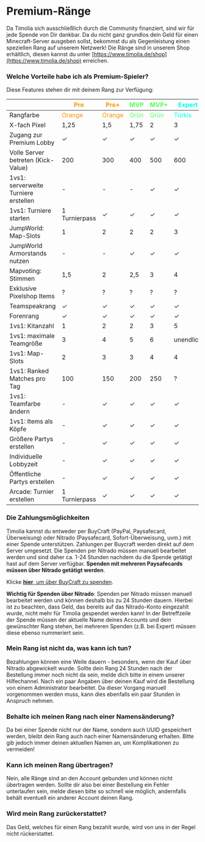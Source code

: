 # Premium-Ränge
Da Timolia sich ausschließlich durch die Community finanziert, sind wir für jede Spende von Dir dankbar. Da du nicht ganz grundlos dein
Geld für einen Minecraft-Server ausgeben sollst, bekommst du als Gegenleistung einen speziellen Rang auf unserem Netzwerk!
Die Ränge sind in unserem Shop erhältlich, diesen kannst du unter [https://www.timolia.de/shop](https://www.timolia.de/shop) erreichen.

### Welche Vorteile habe ich als Premium-Spieler?
Diese Features stehen dir mit deinem Rang zur Verfügung:

|                                        |   <span style="color:#F99500">Pro</span>  |  <span style="color:#F99500">Pro+</span>  | <span style="color:#55FF55">MVP</span>  | <span style="color:#55FF55">MVP+</span>  | <span style="color:#00F9EC">Expert</span> |
| -------------------------------------- | ----------------------------------------- | ----------------------------------------- | --------------------------------------- | ---------------------------------------- | ----------------------------------------- |
| Rangfarbe                              | <span style="color:#F99500">Orange</span> | <span style="color:#F99500">Orange</span> | <span style="color:#55FF55">Grün</span> | <span style="color:#55FF55">Grün</span>  | <span style="color:#00F9EC">Türkis</span> |
| X-fach Pixel                           | 1,25                                      |  1,5                                      | 1,75                                    | 2                                        | 3                                         |
| Zugang zur Premium Lobby               | &check;                                   | &check;                                   | &check;                                 | &check;                                  | &check;                                   | 
| Volle Server betreten (Kick-Value)     | 200                                       | 300                                       | 400                                     | 500                                      | 600                                       |
| 1vs1: serverweite Turniere erstellen   | -                                         | -                                         | -                                       | &check;                                  | &check;                                   |
| 1vs1: Turniere starten                 | 1 Turnierpass                             | &check;                                   | &check;                                 | &check;                                  | &check;                                   |
| JumpWorld: Map-Slots                   | 1                                         | 2                                         | 2                                       | 2                                        | 3                                         |
| JumpWorld Armorstands nutzen           | -                                         | -                                         | &check;                                 | &check;                                  | &check;                                   |
| Mapvoting: Stimmen                     | 1,5                                       | 2                                         | 2,5                                     | 3                                        | 4                                         |
| Exklusive Pixelshop Items              | ?                                         | ?                                         | ?                                       | ?                                        | ?                                         |
| Teamspeakrang                          | &check;                                   | &check;                                   | &check;                                 | &check;                                  | &check;                                   |
| Forenrang                              | &check;                                   | &check;                                   | &check;                                 | &check;                                  | &check;                                   |
| 1vs1: Kitanzahl                        | 1                                         | 2                                         | 2                                       | 3                                        | 5                                         |
| 1vs1: maximale Teamgröße               | 3                                         | 4                                         | 5                                       | 6                                        | unendlich                                 |
| 1vs1: Map-Slots                        | 2                                         | 3                                         | 3                                       | 4                                        | 4                                         |
| 1vs1: Ranked Matches pro Tag           | 100                                       | 150                                       | 200                                     | 250                                      | ?                                         |
| 1vs1: Teamfarbe ändern                 | -                                         | &check;                                   | &check;                                 | &check;                                  | &check;                                   |
| 1vs1: Items als Köpfe                  | -                                         | &check;                                   | &check;                                 | &check;                                  | &check;                                   |
| Größere Partys erstellen               | -                                         | &check;                                   | &check;                                 | &check;                                  | &check;                                   |
| Individuelle Lobbyzeit                 | -                                         | &check;                                   | &check;                                 | &check;                                  | &check;                                   |
| Öffentliche Partys erstellen           | -                                         | &check;                                   | &check;                                 | &check;                                  | &check;                                   |
| Arcade: Turnier erstellen              | 1 Turnierpass                             | &check;                                   | &check;                                 | &check;                                  | &check;                                   |


### Die Zahlungsmöglichkeiten
Timolia kannst du entweder per BuyCraft (PayPal, Paysafecard, Überweisung) oder Nitrado (Paysafecard, Sofort-Überweisung, uvm.) mit einer Spende
unterstützen. Zahlungen per Buycraft werden direkt auf dem Server umgesetzt. Die Spenden per Nitrado müssen manuell bearbeitet werden und sind 
daher ca. 1-24 Stunden nachdem du die Spende getätigt hast auf dem Server verfügbar. **Spenden mit mehreren Paysafecards müssen über Nitrado getätigt werden**.

Klicke [<strong>hier</strong>, um über BuyCraft zu spenden](https://shop.timolia.de/).

**Wichtig für Spenden über Nitrado**: Spenden per Nitrado müssen manuell bearbeitet werden und können deshalb bis zu 24 Stunden dauern.
Hierbei ist zu beachten, dass Geld, das bereits auf das Nitrado-Konto eingezahlt wurde, nicht mehr für Timolia gespendet werden kann! 
In der Betreffzeile der Spende müssen der aktuelle Name deines Accounts und dein gewünschter Rang stehen, bei mehreren Spenden (z.B. bei Expert) 
müssen diese ebenso nummeriert sein.

### Mein Rang ist nicht da, was kann ich tun?
Bezahlungen können eine Weile dauern - besonders, wenn der Kauf über Nitrado abgewickelt wurde. Sollte dein Rang 24 Stunden nach der Bestellung immer noch
nicht da sein, melde dich bitte in einem unserer Hilfechannel. Nach ein paar Angaben über deinen Kauf wird die Bestellung von einem Administrator bearbeitet.
Da dieser Vorgang manuell vorgenommen werden muss, kann dies ebenfalls ein paar Stunden in Anspruch nehmen.

### Behalte ich meinen Rang nach einer Namensänderung?
Da bei einer Spende nicht nur der Name, sondern auch UUID gespeichert werden, bleibt dein Rang auch nach einer Namensänderung erhalten.
Bitte gib jedoch immer deinen aktuellen Namen an, um Komplikationen zu vermeiden!

### Kann ich meinen Rang übertragen?
Nein, alle Ränge sind an den Account gebunden und können nicht übertragen werden. Sollte dir also bei einer Bestellung ein Fehler unterlaufen sein,
melde diesen bitte so schnell wie möglich, andernfalls behält eventuell ein anderer Account deinen Rang.

### Wird mein Rang zurückerstattet?
Das Geld, welches für einen Rang bezahlt wurde, wird von uns in der Regel nicht rückerstattet.